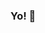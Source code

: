### Yo! 👋




<!--

![Top Langs](https://github-readme-stats.vercel.app/api/top-langs/?username=farlhmd&layout=compact)


![Top Langs](https://github-readme-stats.vercel.app/api/top-langs/?username=farlhmd)
https://profile-summary-for-github.com/user/farlhmd
<img src="https://github-readme-stats.vercel.app/api?username=farlhmd">


